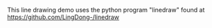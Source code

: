 This line drawing demo uses the python program "linedraw" found at https://github.com/LingDong-/linedraw
